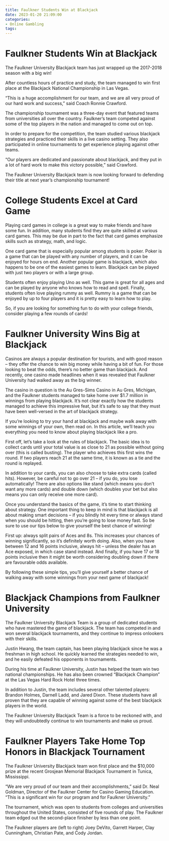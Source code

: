 ```yaml
---
title: Faulkner Students Win at Blackjack
date: 2023-01-20 21:09:00
categories:
- Online Gambling
tags:
---
```



#  Faulkner Students Win at Blackjack

The Faulkner University Blackjack team has just wrapped up the 2017-2018 season with a big win!

After countless hours of practice and study, the team managed to win first place at the Blackjack National Championship in Las Vegas.

“This is a huge accomplishment for our team, and we are all very proud of our hard work and success,” said Coach Ronnie Crawford.

The championship tournament was a three-day event that featured teams from universities all over the country. Faulkner’s team competed against some of the top players in the nation and managed to come out on top.

In order to prepare for the competition, the team studied various blackjack strategies and practiced their skills in a live casino setting. They also participated in online tournaments to get experience playing against other teams.

“Our players are dedicated and passionate about blackjack, and they put in a lot of hard work to make this victory possible,” said Crawford.

The Faulkner University Blackjack team is now looking forward to defending their title at next year’s championship tournament!

#  College Students Excel at Card Game

Playing card games in college is a great way to make friends and have some fun. In addition, many students find they are quite skilled at various card games. This may be due in part to the fact that card games emphasize skills such as strategy, math, and logic.

One card game that is especially popular among students is poker. Poker is a game that can be played with any number of players, and it can be enjoyed for hours on end. Another popular game is blackjack, which also happens to be one of the easiest games to learn. Blackjack can be played with just two players or with a large group.

Students often enjoy playing Uno as well. This game is great for all ages and can be played by anyone who knows how to read and spell. Finally, students often love playing rummy as well. Rummy is a game that can be enjoyed by up to four players and it is pretty easy to learn how to play.

So, if you are looking for something fun to do with your college friends, consider playing a few rounds of cards!

#  Faulkner University Wins Big at Blackjack

Casinos are always a popular destination for tourists, and with good reason – they offer the chance to win big money while having a bit of fun. For those looking to beat the odds, there’s no better game than blackjack. And recently, one casino made headlines when it was revealed that Faulkner University had walked away as the big winner.

The casino in question is the Au Gres-Sims Casino in Au Gres, Michigan, and the Faulkner students managed to take home over $1.7 million in winnings from playing blackjack. It’s not clear exactly how the students managed to achieve this impressive feat, but it’s safe to say that they must have been well-versed in the art of blackjack strategy.

If you’re looking to try your hand at blackjack and maybe walk away with some winnings of your own, then read on. In this article, we’ll teach you everything you need to know about playing blackjack like a pro.

First off, let’s take a look at the rules of blackjack. The basic idea is to collect cards until your total value is as close to 21 as possible without going over (this is called busting). The player who achieves this first wins the round. If two players reach 21 at the same time, it is known as a tie and the round is replayed.

In addition to your cards, you can also choose to take extra cards (called hits). However, be careful not to go over 21 – if you do, you lose automatically! There are also options like stand (which means you don’t want any more cards) and double down (which doubles your bet but also means you can only receive one more card).

Once you understand the basics of the game, it’s time to start thinking about strategy. One important thing to keep in mind is that blackjack is all about making smart decisions – if you blindly hit every time or always stand when you should be hitting, then you’re going to lose money fast. So be sure to use our tips below to give yourself the best chance of winning!

First up: always split pairs of Aces and 8s. This increases your chances of winning significantly, so it’s definitely worth doing. Also, when you have between 12 and 16 points inclusive, always hit – unless the dealer has an Ace exposed, in which case stand instead. And finally, if you have 17 or 18 points inclusive then it might be worth considering doubling down if there are favourable odds available.

By following these simple tips, you’ll give yourself a better chance of walking away with some winnings from your next game of blackjack!

#  Blackjack Champions from Faulkner University

The Faulkner University Blackjack Team is a group of dedicated students who have mastered the game of blackjack. The team has competed in and won several blackjack tournaments, and they continue to impress onlookers with their skills.

Justin Hwang, the team captain, has been playing blackjack since he was a freshman in high school. He quickly learned the strategies needed to win, and he easily defeated his opponents in tournaments.

During his time at Faulkner University, Justin has helped the team win two national championships. He has also been crowned “Blackjack Champion” at the Las Vegas Hard Rock Hotel three times.

In addition to Justin, the team includes several other talented players: Brandon Holmes, Darnell Ladd, and Jared Dixon. These students have all proven that they are capable of winning against some of the best blackjack players in the world.

The Faulkner University Blackjack Team is a force to be reckoned with, and they will undoubtedly continue to win tournaments and make us proud.

#  Faulkner Players Take Home Top Honors in Blackjack Tournament

The Faulkner University Blackjack team won first place and the $10,000 prize at the recent Grosjean Memorial Blackjack Tournament in Tunica, Mississippi.

“We are very proud of our team and their accomplishments,” said Dr. Neal Goldman, Director of the Faulkner Center for Casino Gaming Education. “This is a significant win for our program and for Faulkner University.”

The tournament, which was open to students from colleges and universities throughout the United States, consisted of five rounds of play. The Faulkner team edged out the second-place finisher by less than one point.

The Faulkner players are (left to right) Joey DeVito, Garrett Harper, Clay Cunningham, Christian Pate, and Cody Jordan.